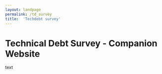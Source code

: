 ```yaml
---
layout: landpage
permalink: /td_survey
title:  'Techdebt survey'
---
```

<p>
<h1>Technical Debt Survey - Companion Website</h1>
<p>
text</p>
